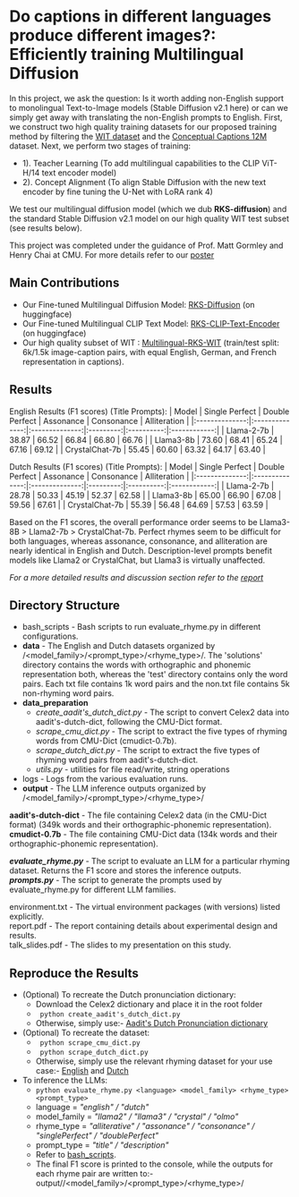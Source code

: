 # Do captions in different languages produce different images?: Efficiently training Multilingual Diffusion

In this project, we ask the question: Is it worth adding non-English support to monolingual Text-to-Image models (Stable Diffusion v2.1 here) or can we simply get away with translating the non-English prompts to English. First, we construct two high quality training datasets for our proposed training method by filtering the [WIT dataset](https://github.com/google-research-datasets/wit) and the [Conceptual Captions 12M](https://ai.google.com/research/ConceptualCaptions/) dataset. Next, we perform two stages of training: 
* 1). Teacher Learning (To add multilingual capabilities to the CLIP ViT-H/14 text encoder model)
* 2). Concept Alignment (To align Stable Diffusion with the new text encoder by fine tuning the U-Net with LoRA rank 4)

We test our multilingual diffusion model (which we dub **RKS-diffusion**) and the standard Stable Diffusion v2.1 model on our high quality WIT test subset (see results below).
  
This project was completed under the guidance of Prof. Matt Gormley and Henry Chai at CMU. For more details refer to our [poster](https://github.com/Aadit3003/llm-rhyme/blob/85faec464d38443517b90497e032cf2f9bb28e9a/report.pdf)

## **Main Contributions**
* Our Fine-tuned Multilingual Diffusion Model: [RKS-Diffusion](https://huggingface.co/AaditD/rks-diffusion) (on huggingface)
* Our Fine-tuned Multilingual CLIP Text Model: [RKS-CLIP-Text-Encoder](AaditD/rks-clip-text-encoder) (on huggingface)
* Our high quality subset of WIT :  [Multilingual-RKS-WIT](AaditD/multilingual_rks) (train/test split: 6k/1.5k image-caption pairs, with equal English, German, and French representation in captions).

## **Results**
English Results (F1 scores) (Title Prompts):
|      Model     | Single Perfect | Double Perfect | Assonance | Consonance | Alliteration |
|:--------------:|:--------------:|:--------------:|:---------:|:----------:|:------------:|
|   Llama-2-7b   |          38.87 |          66.52 |     66.84 |      66.80 |        66.76 |
|    Llama3-8b   |          73.60 |          68.41 |     65.24 |      67.16 |        69.12 |
| CrystalChat-7b |          55.45 |          60.60 |     63.32 |      64.17 |        63.40 |

Dutch Results (F1 scores) (Title Prompts):
|      Model     | Single Perfect | Double Perfect | Assonance | Consonance | Alliteration |
|:--------------:|:--------------:|:--------------:|:---------:|:----------:|:------------:|
|   Llama-2-7b   |          28.78 |          50.33 |     45.19 |      52.37 |        62.58 |
|    Llama3-8b   |          65.00 |          66.90 |     67.08 |      59.56 |        67.61 |
| CrystalChat-7b |          55.39 |          56.48 |     64.69 |      57.53 |        63.59 |

Based on the F1 scores, the overall performance order seems to be Llama3-8B > Llama2-7b > CrystalChat-7b. Perfect rhymes seem to be difficult for both languages, whereas assonance, consonance, and alliteration are nearly identical in English and Dutch. Description-level prompts benefit models like Llama2 or CrystalChat, but Llama3 is virtually unaffected.

_For a more detailed results and discussion section refer to the [report](https://github.com/Aadit3003/llm-rhyme/blob/85faec464d38443517b90497e032cf2f9bb28e9a/report.pdf)_

## Directory Structure
* bash_scripts - Bash scripts to run evaluate_rhyme.py in different configurations.
* **data** - The English and Dutch datasets organized by <language>/<model_family>/<prompt_type>/<rhyme_type>/. The 'solutions' directory contains the words with orthographic and phonemic representation both, whereas the 'test' directory contains only the word pairs. Each txt file contains 1k word pairs and the non.txt file contains 5k non-rhyming word pairs.
* **data_preparation**
    * _create_aadit's_dutch_dict.py_ - The script to convert Celex2 data into aadit's-dutch-dict, following the CMU-Dict format.
    * _scrape_cmu_dict.py_ - The script to extract the five types of rhyming words from CMU-Dict (cmudict-0.7b).
    * _scrape_dutch_dict.py_ - The script to extract the five types of rhyming word pairs from aadit's-dutch-dict.
    * _utils.py_ - utilities for file read/write, string operations
* logs - Logs from the various evaluation runs.
* **output** - The LLM inference outputs organized by <language>/<model_family>/<prompt_type>/<rhyme_type>/

**aadit's-dutch-dict** - The file containing Celex2 data (in the CMU-Dict format) (349k words and their orthographic-phonemic representation).\
**cmudict-0.7b** - The file containing CMU-Dict data (134k words and their orthographic-phonemic representation).

**_evaluate_rhyme.py_** - The script to evaluate an LLM for a particular rhyming dataset. Returns the F1 score and stores the inference outputs. \
**_prompts.py_** - The script to generate the prompts used by evaluate_rhyme.py for different LLM families.

environment.txt - The virtual environment packages (with versions) listed explicitly. \
report.pdf - The report containing details about experimental design and results. \
talk_slides.pdf - The slides to my presentation on this study.

## Reproduce the Results

* (Optional) To recreate the Dutch pronunciation dictionary:
    * Download the Celex2 dictionary and place it in the root folder
    * ``` python create_aadit's_dutch_dict.py```
    * Otherwise, simply use:- [Aadit's Dutch Pronunciation dictionary](https://github.com/Aadit3003/llm-rhyme/blob/85faec464d38443517b90497e032cf2f9bb28e9a/aadit's-dutch-dict)
* (Optional) To recreate the dataset:
    *  ``` python scrape_cmu_dict.py```
    *  ``` python scrape_dutch_dict.py```
    *  Otherwise, simply use the relevant rhyming dataset for your use case:- [English](https://github.com/Aadit3003/llm-rhyme/tree/85faec464d38443517b90497e032cf2f9bb28e9a/data/english) and [Dutch](https://github.com/Aadit3003/llm-rhyme/tree/85faec464d38443517b90497e032cf2f9bb28e9a/data/dutch)
* To inference the LLMs:
    * ``` python evaluate_rhyme.py <language> <model_family> <rhyme_type> <prompt_type> ```
    *  language = _"english" / "dutch"_
    *  model_family = _"llama2" / "llama3" / "crystal" / "olmo"_
    *  rhyme_type = _"alliterative" / "assonance" / "consonance" / "singlePerfect" / "doublePerfect"_
    *  prompt_type = _"title" / "description"_
    * Refer to [bash_scripts](https://github.com/Aadit3003/llm-rhyme/tree/51dde68e3a068d624a5f32fa3477ee26e8aad44d/bash_scripts).
    * The final F1 score is printed to the console, while the outputs for each rhyme pair are written to:- output/<language>/<model_family>/<prompt_type>/<rhyme_type>/



